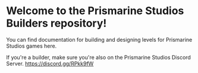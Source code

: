# Welcome to the Prismarine Studios Builders repository!
You can find documentation for building and designing levels for Prismarine Studios games here.

If you're a builder, make sure you're also on the Prismarine Studios Discord Server.
https://discord.gg/RPkk9fW
